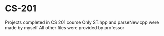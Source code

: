 # CS-201
Projects completed in CS 201 course
Only ST.hpp and parseNew.cpp were made by myself
All other files were provided by professor
